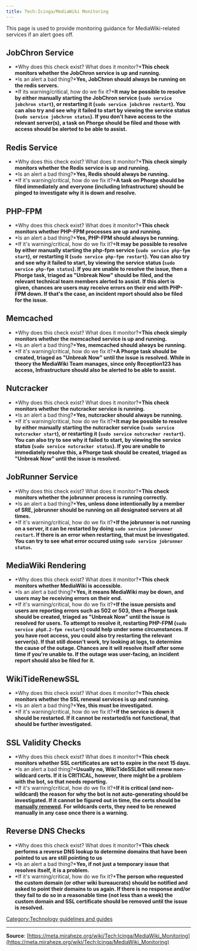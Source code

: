 ```yaml
---
title: Tech:Icinga/MediaWiki Monitoring
---
```


This page is used to provide monitoring guidance for MediaWiki-related services if an alert goes off.

## JobChron Service 

* *Why does this check exist? What does it monitor?***This check monitors whether the JobChron service is up and running.**
* *Is an alert a bad thing?***Yes, JobChron should always be running on the redis servers.**
* *If its warning/critical, how do we fix it?***It may be possible to resolve by either manually starting the JobChron service (`sudo service jobchron start`), or restarting it (`sudo service jobchron restart`). You can also try and see why it failed to start by viewing the service status (`sudo service jobchron status`). If you don't have access to the relevant server(s), a task on Phorge should be filed and those with access should be alerted to be able to assist.**

## Redis Service 

* *Why does this check exist? What does it monitor?***This check simply monitors whether the Redis service is up and running.**
* *Is an alert a bad thing?***Yes, Redis should always be running.**
* *If it's warning/critical, how do we fix it?***A task on Phorge should be filed immediately and everyone (including Infrastructure) should be pinged to investigate why it is down and resolve.**

## PHP-FPM 

* *Why does this check exist? What does it monitor?***This check monitors whether PHP-FPM processes are up and running.**
* *Is an alert a bad thing?***Yes, PHP-FPM should always be running.**
* *If it's warning/critical, how do we fix it?***It may be possible to resolve by either manually starting the php-fpm service (`sudo service php-fpm start`), or restarting it (`sudo service php-fpm restart`). You can also try and see why it failed to start, by viewing the service status (`sudo service php-fpm status`). If you are unable to resolve the issue, then a Phorge task, triaged as "Unbreak Now" should be filed, and the relevant technical team members alerted to assist. If this alert is given, chances are users may receive errors on their end with PHP-FPM down. If that's the case, an incident report should also be filed for the issue.**

## Memcached 

* *Why does this check exist? What does it monitor?***This check simply monitors whether the memcached service is up and running.**
* *Is an alert a bad thing?***Yes, memcached should always be running.**
* *If it's warning/critical, how do we fix it?***A Phorge task should be created, triaged as "Unbreak Now" until the issue is resolved. While in theory the MediaWiki Team manages, since only Reception123 has access, Infrastructure should also be alerted to be able to assist.**

## Nutcracker 

* *Why does this check exist? What does it monitor?***This check monitors whether the nutcracker service is running.**
* *Is an alert a bad thing?***Yes, nutcracker should always be running.**
* *If it's warning/critical, how do we fix it?***It may be possible to resolve by either manually starting the nutcracker service (`sudo service nutcracker start`), or restarting it (`sudo service nutcracker restart`). You can also try to see why it failed to start, by viewing the service status (`sudo service nutcracker status`). If you are unable to immediately resolve this, a Phorge task should be created, triaged as "Unbreak Now" until the issue is resolved.**

## JobRunner Service 

* *Why does this check exist? What does it monitor?***This check monitors whether the jobrunner process is running correctly.**
* *Is an alert a bad thing?***Yes, unless done intentionally by a member of SRE, jobrunner should be running on all designated servers at all times.**
* *If it's warning/critical, how do we fix it?***If the jobrunner is not running on a server, it can be restarted by doing `sudo service jobrunner restart`. If there is an error when restarting, that must be investigated. You can try to see what error occured using `sudo service jobrunner status`.**

## MediaWiki Rendering 

* *Why does this check exist? What does it monitor?***This check monitors whether MediaWiki is accessible.**
* *Is an alert a bad thing?***Yes, it means MediaWiki may be down, and users may be receiving errors on their end.**
* *If it's warning/critical, how do we fix it?***If the issue persists and users are reporting errors such as 502 or 503, then a Phorge task should be created, triaged as "Unbreak Now" until the issue is resolved for users. To attempt to resolve it, restarting PHP-FPM (`sudo service php8.2-fpm restart`) could help under some circumstances. If you have root access, you could also try restarting the relevant server(s). If that still doesn't work, try looking at logs, to determine the cause of the outage. Chances are it will resolve itself after some time if you're unable to. If the outage was user-facing, an incident report should also be filed for it.**

## WikiTideRenewSSL 

* *Why does this check exist? What does it monitor?***This check monitors whether the SSL renewal services is up and running.**
* *Is an alert a bad thing?***Yes, this must be investigated.**
* *If it's warning/critical, how do we fix it?***If the service is down it should be restarted. If it cannot be restarted/is not functional, that should be further investigated.**

## SSL Validity Checks 

* *Why does this check exist? What does it monitor?***This check monitors whether SSL certificates are set to expire in the next 15 days.**
* *Is an alert a bad thing?***Usually no, WikiTideSSLBot will renew non-wildcard certs. If it is CRITICAL, however, there might be a problem with the bot, so that needs reporting.**
* *If it's warning/critical, how do we fix it?***If it is critical (and non-wildcard) the reason for why the bot is not auto-generating should be investigated. If it cannot be figured out in time, the certs should be [manually renewed](/tech-docs/techssl_certificates). For wildcards certs, they need to be renewed manually in any case once there is a warning.**

## Reverse DNS Checks 

* *Why does this check exist? What does it monitor?***This check performs a reverse DNS lookup to determine domains that have been pointed to us are still pointing to us**
* *Is an alert a bad thing?***Yes, if not just a temporary issue that resolves itself, it is a problem.**
* *If it's warning/critical, how do we fix it?***The person who requested the custom domain (or other wiki bureaucrats) should be notified and asked to point their domains to us again. If there is no response and/or they fail to do so in a reasonable time (not less than a week) the custom domain and SSL certificate should be removed until the issue is resolved.**

[Category:Technology guidelines and guides](https://meta.miraheze.org/wiki/Category:Technology_guidelines_and_guides)

----
**Source**: [https://meta.miraheze.org/wiki/Tech:Icinga/MediaWiki_Monitoring](https://meta.miraheze.org/wiki/Tech:Icinga/MediaWiki_Monitoring)